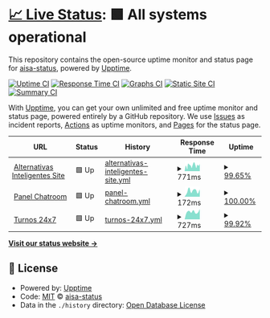 # [📈 Live Status](https://status.alternativasinteligentes.com): <!--live status--> **🟩 All systems operational**

This repository contains the open-source uptime monitor and status page for [aisa-status](https://status.alternativasinteligentes.com), powered by [Upptime](https://github.com/upptime/upptime).

[![Uptime CI](https://github.com/aisa-status/status-upptime/workflows/Uptime%20CI/badge.svg)](https://github.com/aisa-status/status-upptime/actions?query=workflow%3A%22Uptime+CI%22)
[![Response Time CI](https://github.com/aisa-status/status-upptime/workflows/Response%20Time%20CI/badge.svg)](https://github.com/aisa-status/status-upptime/actions?query=workflow%3A%22Response+Time+CI%22)
[![Graphs CI](https://github.com/aisa-status/status-upptime/workflows/Graphs%20CI/badge.svg)](https://github.com/aisa-status/status-upptime/actions?query=workflow%3A%22Graphs+CI%22)
[![Static Site CI](https://github.com/aisa-status/status-upptime/workflows/Static%20Site%20CI/badge.svg)](https://github.com/aisa-status/status-upptime/actions?query=workflow%3A%22Static+Site+CI%22)
[![Summary CI](https://github.com/aisa-status/status-upptime/workflows/Summary%20CI/badge.svg)](https://github.com/aisa-status/status-upptime/actions?query=workflow%3A%22Summary+CI%22)

With [Upptime](https://upptime.js.org), you can get your own unlimited and free uptime monitor and status page, powered entirely by a GitHub repository. We use [Issues](https://github.com/aisa-status/status-upptime/issues) as incident reports, [Actions](https://github.com/aisa-status/status-upptime/actions) as uptime monitors, and [Pages](https://status.alternativasinteligentes.com) for the status page.

<!--start: status pages-->
<!-- This summary is generated by Upptime (https://github.com/upptime/upptime) -->
<!-- Do not edit this manually, your changes will be overwritten -->
<!-- prettier-ignore -->
| URL | Status | History | Response Time | Uptime |
| --- | ------ | ------- | ------------- | ------ |
| <img alt="" src="https://favicons.githubusercontent.com/null" height="13"> [Alternativas Inteligentes Site](alternativasinteligentes.com) | 🟩 Up | [alternativas-inteligentes-site.yml](https://github.com/aisa-status/status-upptime/commits/HEAD/history/alternativas-inteligentes-site.yml) | <details><summary><img alt="Response time graph" src="./graphs/alternativas-inteligentes-site/response-time-week.png" height="20"> 771ms</summary><br><a href="https://status.alternativasinteligentes.com/history/alternativas-inteligentes-site"><img alt="Response time 718" src="https://img.shields.io/endpoint?url=https%3A%2F%2Fraw.githubusercontent.com%2Faisa-status%2Fstatus-upptime%2FHEAD%2Fapi%2Falternativas-inteligentes-site%2Fresponse-time.json"></a><br><a href="https://status.alternativasinteligentes.com/history/alternativas-inteligentes-site"><img alt="24-hour response time 969" src="https://img.shields.io/endpoint?url=https%3A%2F%2Fraw.githubusercontent.com%2Faisa-status%2Fstatus-upptime%2FHEAD%2Fapi%2Falternativas-inteligentes-site%2Fresponse-time-day.json"></a><br><a href="https://status.alternativasinteligentes.com/history/alternativas-inteligentes-site"><img alt="7-day response time 771" src="https://img.shields.io/endpoint?url=https%3A%2F%2Fraw.githubusercontent.com%2Faisa-status%2Fstatus-upptime%2FHEAD%2Fapi%2Falternativas-inteligentes-site%2Fresponse-time-week.json"></a><br><a href="https://status.alternativasinteligentes.com/history/alternativas-inteligentes-site"><img alt="30-day response time 754" src="https://img.shields.io/endpoint?url=https%3A%2F%2Fraw.githubusercontent.com%2Faisa-status%2Fstatus-upptime%2FHEAD%2Fapi%2Falternativas-inteligentes-site%2Fresponse-time-month.json"></a><br><a href="https://status.alternativasinteligentes.com/history/alternativas-inteligentes-site"><img alt="1-year response time 718" src="https://img.shields.io/endpoint?url=https%3A%2F%2Fraw.githubusercontent.com%2Faisa-status%2Fstatus-upptime%2FHEAD%2Fapi%2Falternativas-inteligentes-site%2Fresponse-time-year.json"></a></details> | <details><summary><a href="https://status.alternativasinteligentes.com/history/alternativas-inteligentes-site">99.65%</a></summary><a href="https://status.alternativasinteligentes.com/history/alternativas-inteligentes-site"><img alt="All-time uptime 99.87%" src="https://img.shields.io/endpoint?url=https%3A%2F%2Fraw.githubusercontent.com%2Faisa-status%2Fstatus-upptime%2FHEAD%2Fapi%2Falternativas-inteligentes-site%2Fuptime.json"></a><br><a href="https://status.alternativasinteligentes.com/history/alternativas-inteligentes-site"><img alt="24-hour uptime 100.00%" src="https://img.shields.io/endpoint?url=https%3A%2F%2Fraw.githubusercontent.com%2Faisa-status%2Fstatus-upptime%2FHEAD%2Fapi%2Falternativas-inteligentes-site%2Fuptime-day.json"></a><br><a href="https://status.alternativasinteligentes.com/history/alternativas-inteligentes-site"><img alt="7-day uptime 99.65%" src="https://img.shields.io/endpoint?url=https%3A%2F%2Fraw.githubusercontent.com%2Faisa-status%2Fstatus-upptime%2FHEAD%2Fapi%2Falternativas-inteligentes-site%2Fuptime-week.json"></a><br><a href="https://status.alternativasinteligentes.com/history/alternativas-inteligentes-site"><img alt="30-day uptime 99.78%" src="https://img.shields.io/endpoint?url=https%3A%2F%2Fraw.githubusercontent.com%2Faisa-status%2Fstatus-upptime%2FHEAD%2Fapi%2Falternativas-inteligentes-site%2Fuptime-month.json"></a><br><a href="https://status.alternativasinteligentes.com/history/alternativas-inteligentes-site"><img alt="1-year uptime 99.87%" src="https://img.shields.io/endpoint?url=https%3A%2F%2Fraw.githubusercontent.com%2Faisa-status%2Fstatus-upptime%2FHEAD%2Fapi%2Falternativas-inteligentes-site%2Fuptime-year.json"></a></details>
| <img alt="" src="https://favicons.githubusercontent.com/chatroom.alternativasinteligentes.com" height="13"> [Panel Chatroom](https://chatroom.alternativasinteligentes.com/) | 🟩 Up | [panel-chatroom.yml](https://github.com/aisa-status/status-upptime/commits/HEAD/history/panel-chatroom.yml) | <details><summary><img alt="Response time graph" src="./graphs/panel-chatroom/response-time-week.png" height="20"> 172ms</summary><br><a href="https://status.alternativasinteligentes.com/history/panel-chatroom"><img alt="Response time 148" src="https://img.shields.io/endpoint?url=https%3A%2F%2Fraw.githubusercontent.com%2Faisa-status%2Fstatus-upptime%2FHEAD%2Fapi%2Fpanel-chatroom%2Fresponse-time.json"></a><br><a href="https://status.alternativasinteligentes.com/history/panel-chatroom"><img alt="24-hour response time 210" src="https://img.shields.io/endpoint?url=https%3A%2F%2Fraw.githubusercontent.com%2Faisa-status%2Fstatus-upptime%2FHEAD%2Fapi%2Fpanel-chatroom%2Fresponse-time-day.json"></a><br><a href="https://status.alternativasinteligentes.com/history/panel-chatroom"><img alt="7-day response time 172" src="https://img.shields.io/endpoint?url=https%3A%2F%2Fraw.githubusercontent.com%2Faisa-status%2Fstatus-upptime%2FHEAD%2Fapi%2Fpanel-chatroom%2Fresponse-time-week.json"></a><br><a href="https://status.alternativasinteligentes.com/history/panel-chatroom"><img alt="30-day response time 171" src="https://img.shields.io/endpoint?url=https%3A%2F%2Fraw.githubusercontent.com%2Faisa-status%2Fstatus-upptime%2FHEAD%2Fapi%2Fpanel-chatroom%2Fresponse-time-month.json"></a><br><a href="https://status.alternativasinteligentes.com/history/panel-chatroom"><img alt="1-year response time 148" src="https://img.shields.io/endpoint?url=https%3A%2F%2Fraw.githubusercontent.com%2Faisa-status%2Fstatus-upptime%2FHEAD%2Fapi%2Fpanel-chatroom%2Fresponse-time-year.json"></a></details> | <details><summary><a href="https://status.alternativasinteligentes.com/history/panel-chatroom">100.00%</a></summary><a href="https://status.alternativasinteligentes.com/history/panel-chatroom"><img alt="All-time uptime 100.00%" src="https://img.shields.io/endpoint?url=https%3A%2F%2Fraw.githubusercontent.com%2Faisa-status%2Fstatus-upptime%2FHEAD%2Fapi%2Fpanel-chatroom%2Fuptime.json"></a><br><a href="https://status.alternativasinteligentes.com/history/panel-chatroom"><img alt="24-hour uptime 100.00%" src="https://img.shields.io/endpoint?url=https%3A%2F%2Fraw.githubusercontent.com%2Faisa-status%2Fstatus-upptime%2FHEAD%2Fapi%2Fpanel-chatroom%2Fuptime-day.json"></a><br><a href="https://status.alternativasinteligentes.com/history/panel-chatroom"><img alt="7-day uptime 100.00%" src="https://img.shields.io/endpoint?url=https%3A%2F%2Fraw.githubusercontent.com%2Faisa-status%2Fstatus-upptime%2FHEAD%2Fapi%2Fpanel-chatroom%2Fuptime-week.json"></a><br><a href="https://status.alternativasinteligentes.com/history/panel-chatroom"><img alt="30-day uptime 100.00%" src="https://img.shields.io/endpoint?url=https%3A%2F%2Fraw.githubusercontent.com%2Faisa-status%2Fstatus-upptime%2FHEAD%2Fapi%2Fpanel-chatroom%2Fuptime-month.json"></a><br><a href="https://status.alternativasinteligentes.com/history/panel-chatroom"><img alt="1-year uptime 100.00%" src="https://img.shields.io/endpoint?url=https%3A%2F%2Fraw.githubusercontent.com%2Faisa-status%2Fstatus-upptime%2FHEAD%2Fapi%2Fpanel-chatroom%2Fuptime-year.json"></a></details>
| <img alt="" src="https://i.ibb.co/QpSf3c1/aisa-turnos24x7-isotipo.jpg" height="13"> [Turnos 24x7](https://reservas.alternativasinteligentes.com/) | 🟩 Up | [turnos-24x7.yml](https://github.com/aisa-status/status-upptime/commits/HEAD/history/turnos-24x7.yml) | <details><summary><img alt="Response time graph" src="./graphs/turnos-24x7/response-time-week.png" height="20"> 727ms</summary><br><a href="https://status.alternativasinteligentes.com/history/turnos-24x7"><img alt="Response time 1056" src="https://img.shields.io/endpoint?url=https%3A%2F%2Fraw.githubusercontent.com%2Faisa-status%2Fstatus-upptime%2FHEAD%2Fapi%2Fturnos-24x7%2Fresponse-time.json"></a><br><a href="https://status.alternativasinteligentes.com/history/turnos-24x7"><img alt="24-hour response time 1047" src="https://img.shields.io/endpoint?url=https%3A%2F%2Fraw.githubusercontent.com%2Faisa-status%2Fstatus-upptime%2FHEAD%2Fapi%2Fturnos-24x7%2Fresponse-time-day.json"></a><br><a href="https://status.alternativasinteligentes.com/history/turnos-24x7"><img alt="7-day response time 727" src="https://img.shields.io/endpoint?url=https%3A%2F%2Fraw.githubusercontent.com%2Faisa-status%2Fstatus-upptime%2FHEAD%2Fapi%2Fturnos-24x7%2Fresponse-time-week.json"></a><br><a href="https://status.alternativasinteligentes.com/history/turnos-24x7"><img alt="30-day response time 657" src="https://img.shields.io/endpoint?url=https%3A%2F%2Fraw.githubusercontent.com%2Faisa-status%2Fstatus-upptime%2FHEAD%2Fapi%2Fturnos-24x7%2Fresponse-time-month.json"></a><br><a href="https://status.alternativasinteligentes.com/history/turnos-24x7"><img alt="1-year response time 1056" src="https://img.shields.io/endpoint?url=https%3A%2F%2Fraw.githubusercontent.com%2Faisa-status%2Fstatus-upptime%2FHEAD%2Fapi%2Fturnos-24x7%2Fresponse-time-year.json"></a></details> | <details><summary><a href="https://status.alternativasinteligentes.com/history/turnos-24x7">99.92%</a></summary><a href="https://status.alternativasinteligentes.com/history/turnos-24x7"><img alt="All-time uptime 77.86%" src="https://img.shields.io/endpoint?url=https%3A%2F%2Fraw.githubusercontent.com%2Faisa-status%2Fstatus-upptime%2FHEAD%2Fapi%2Fturnos-24x7%2Fuptime.json"></a><br><a href="https://status.alternativasinteligentes.com/history/turnos-24x7"><img alt="24-hour uptime 99.41%" src="https://img.shields.io/endpoint?url=https%3A%2F%2Fraw.githubusercontent.com%2Faisa-status%2Fstatus-upptime%2FHEAD%2Fapi%2Fturnos-24x7%2Fuptime-day.json"></a><br><a href="https://status.alternativasinteligentes.com/history/turnos-24x7"><img alt="7-day uptime 99.92%" src="https://img.shields.io/endpoint?url=https%3A%2F%2Fraw.githubusercontent.com%2Faisa-status%2Fstatus-upptime%2FHEAD%2Fapi%2Fturnos-24x7%2Fuptime-week.json"></a><br><a href="https://status.alternativasinteligentes.com/history/turnos-24x7"><img alt="30-day uptime 99.93%" src="https://img.shields.io/endpoint?url=https%3A%2F%2Fraw.githubusercontent.com%2Faisa-status%2Fstatus-upptime%2FHEAD%2Fapi%2Fturnos-24x7%2Fuptime-month.json"></a><br><a href="https://status.alternativasinteligentes.com/history/turnos-24x7"><img alt="1-year uptime 77.86%" src="https://img.shields.io/endpoint?url=https%3A%2F%2Fraw.githubusercontent.com%2Faisa-status%2Fstatus-upptime%2FHEAD%2Fapi%2Fturnos-24x7%2Fuptime-year.json"></a></details>

<!--end: status pages-->

[**Visit our status website →**](https://status.alternativasinteligentes.com)

## 📄 License

- Powered by: [Upptime](https://github.com/upptime/upptime)
- Code: [MIT](./LICENSE) © [aisa-status](https://status.alternativasinteligentes.com)
- Data in the `./history` directory: [Open Database License](https://opendatacommons.org/licenses/odbl/1-0/)
